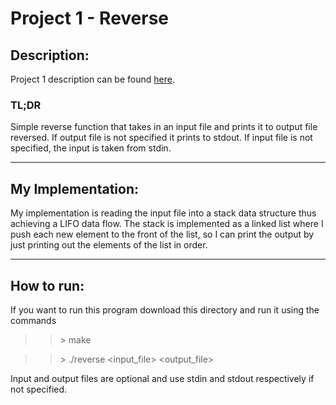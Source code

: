# Project 1 - Reverse


## Description:

Project 1 description can be found [here](https://github.com/remzi-arpacidusseau/ostep-projects/blob/master/initial-reverse/README.md).


### TL;DR
Simple reverse function that takes in an input file and prints it to output file reversed. If output file is not specified it prints to stdout. If input file is not specified, the input is taken from stdin.

---

## My Implementation:
My implementation is reading the input file into a stack data structure thus achieving a LIFO data flow. The stack is implemented as a linked list where I push each new element to the front of the list, so I can print the output by just printing out the elements of the list in order.

---

## How to run:
If you want to run this program download this directory and run it using the commands 
>> \> make 

>> \> ./reverse <input_file> <output_file>

Input and output files are optional and use stdin and stdout respectively if not specified.